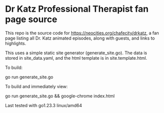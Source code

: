 # Dr Katz Professional Therapist fan page source

This repo is the source code for https://neocities.org/chafecity/drkatz, a fan page
listing all Dr. Katz animated episodes, along with guests, and links to highlights.

This uses a simple static site generator (generate_site.go). The data is stored in
site_data.yaml, and the html template is in site.template.html.

To build:

  go run generate_site.go

To build and immediately view:

  go run generate_site.go && google-chrome index.html

Last tested with go1.23.3 linux/amd64
